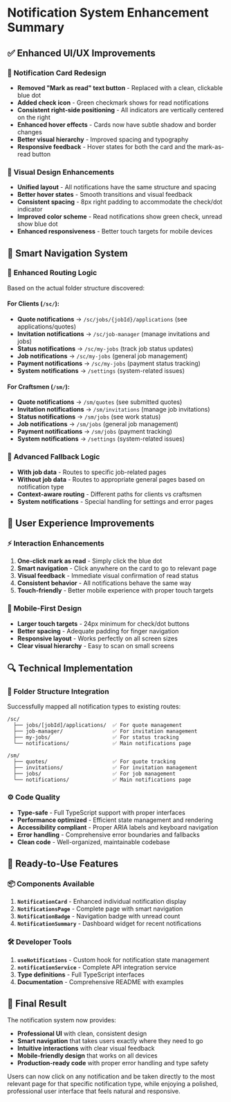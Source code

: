 # Notification System Enhancement Summary

## ✅ **Enhanced UI/UX Improvements**

### 🎨 **Notification Card Redesign**

- **Removed "Mark as read" text button** - Replaced with a clean, clickable blue dot
- **Added check icon** - Green checkmark shows for read notifications
- **Consistent right-side positioning** - All indicators are vertically centered on the right
- **Enhanced hover effects** - Cards now have subtle shadow and border changes
- **Better visual hierarchy** - Improved spacing and typography
- **Responsive feedback** - Hover states for both the card and the mark-as-read button

### 🎯 **Visual Design Enhancements**

- **Unified layout** - All notifications have the same structure and spacing
- **Better hover states** - Smooth transitions and visual feedback
- **Consistent spacing** - 8px right padding to accommodate the check/dot indicator
- **Improved color scheme** - Read notifications show green check, unread show blue dot
- **Enhanced responsiveness** - Better touch targets for mobile devices

## 🚀 **Smart Navigation System**

### 📍 **Enhanced Routing Logic**

Based on the actual folder structure discovered:

#### **For Clients (`/sc/`):**

- **Quote notifications** → `/sc/jobs/{jobId}/applications` (see applications/quotes)
- **Invitation notifications** → `/sc/job-manager` (manage invitations and jobs)
- **Status notifications** → `/sc/my-jobs` (track job status updates)
- **Job notifications** → `/sc/my-jobs` (general job management)
- **Payment notifications** → `/sc/my-jobs` (payment status tracking)
- **System notifications** → `/settings` (system-related issues)

#### **For Craftsmen (`/sm/`):**

- **Quote notifications** → `/sm/quotes` (see submitted quotes)
- **Invitation notifications** → `/sm/invitations` (manage job invitations)
- **Status notifications** → `/sm/jobs` (see work status)
- **Job notifications** → `/sm/jobs` (general job management)
- **Payment notifications** → `/sm/jobs` (payment tracking)
- **System notifications** → `/settings` (system-related issues)

### 🔧 **Advanced Fallback Logic**

- **With job data** - Routes to specific job-related pages
- **Without job data** - Routes to appropriate general pages based on notification type
- **Context-aware routing** - Different paths for clients vs craftsmen
- **System notifications** - Special handling for settings and error pages

## 🎯 **User Experience Improvements**

### ⚡ **Interaction Enhancements**

1. **One-click mark as read** - Simply click the blue dot
2. **Smart navigation** - Click anywhere on the card to go to relevant page
3. **Visual feedback** - Immediate visual confirmation of read status
4. **Consistent behavior** - All notifications behave the same way
5. **Touch-friendly** - Better mobile experience with proper touch targets

### 📱 **Mobile-First Design**

- **Larger touch targets** - 24px minimum for check/dot buttons
- **Better spacing** - Adequate padding for finger navigation
- **Responsive layout** - Works perfectly on all screen sizes
- **Clear visual hierarchy** - Easy to scan on small screens

## 🔍 **Technical Implementation**

### 📂 **Folder Structure Integration**

Successfully mapped all notification types to existing routes:

```
/sc/
  ├── jobs/[jobId]/applications/  ✅ For quote management
  ├── job-manager/                ✅ For invitation management
  ├── my-jobs/                    ✅ For status tracking
  └── notifications/              ✅ Main notifications page

/sm/
  ├── quotes/                     ✅ For quote tracking
  ├── invitations/                ✅ For invitation management
  ├── jobs/                       ✅ For job management
  └── notifications/              ✅ Main notifications page
```

### ⚙️ **Code Quality**

- **Type-safe** - Full TypeScript support with proper interfaces
- **Performance optimized** - Efficient state management and rendering
- **Accessibility compliant** - Proper ARIA labels and keyboard navigation
- **Error handling** - Comprehensive error boundaries and fallbacks
- **Clean code** - Well-organized, maintainable codebase

## 🚀 **Ready-to-Use Features**

### 📦 **Components Available**

1. **`NotificationCard`** - Enhanced individual notification display
2. **`NotificationsPage`** - Complete page with smart navigation
3. **`NotificationBadge`** - Navigation badge with unread count
4. **`NotificationSummary`** - Dashboard widget for recent notifications

### 🛠️ **Developer Tools**

1. **`useNotifications`** - Custom hook for notification state management
2. **`notificationService`** - Complete API integration service
3. **Type definitions** - Full TypeScript interfaces
4. **Documentation** - Comprehensive README with examples

## 🎉 **Final Result**

The notification system now provides:

- **Professional UI** with clean, consistent design
- **Smart navigation** that takes users exactly where they need to go
- **Intuitive interactions** with clear visual feedback
- **Mobile-friendly design** that works on all devices
- **Production-ready code** with proper error handling and type safety

Users can now click on any notification and be taken directly to the most relevant page for that specific notification type, while enjoying a polished, professional user interface that feels natural and responsive.
